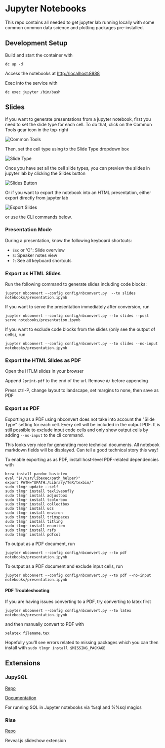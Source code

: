 # Jupyter Notebooks

This repo contains all needed to get jupyter lab running locally with some common common data
science and plotting packages pre-installed.

## Development Setup

Build and start the container with

```shell
dc up -d
```

Access the notebooks at [http://localhost:8888](http://localhost:8888)

Exec into the service with

```shell
dc exec jupyter /bin/bash
```

## Slides

If you want to generate presentations from a jupyter notebook, first you need to set the slide
type for each cell. To do that, click on the Common Tools gear icon in the top-right

![Common Tools](img/common-tools-icon.png)

Then, set the cell type using to the Slide Type dropdown box

![Slide Type](img/slide-type-box.png)

Once you have set all the cell slide types, you can preview the slides in jupyter lab by
clicking the Slides button

![Slides Button](img/rise-icon.png)

Or if you want to export the notebook into an HTML presentation, either export
directly from jupyter lab

![Export Slides](img/export-as-html-slides.png)

or use the CLI commands below.

### Presentation Mode

During a presentation, know the following keyboard shortcuts:

- `Esc` or 'O": Slide overview
- `S`: Speaker notes view
- `?`: See all keyboard shortcuts

### Export as HTML Slides

Run the following command to generate slides including code blocks:

```shell
jupyter nbconvert --config config/nbconvert.py  --to slides notebooks/presentation.ipynb
```

If you want to serve the presentation immediately after conversion, run

```shell
jupyter nbconvert --config config/nbconvert.py --to slides --post serve notebooks/presentation.ipynb
```

If you want to exclude code blocks from the slides (only see the output of
cells), run

```shell
jupyter nbconvert --config config/nbconvert.py --to slides --no-input notebooks/presentation.ipynb
```

### Export the HTML Slides as PDF

Open the HTLM slides in your browser

Append `?print-pdf` to the end of the url. Remove `#/` before appending

Press ctrl-P, change layout to landscape, set margins to none, then save as PDF

### Export as PDF

Exporting as a PDF using nbconvert does not take into account the "Slide Type" setting for each
cell. Every cell will be included in the output PDF. It is still possible to exclude input code
cells and only show output cells by adding `--no-input` to the cli command.

This looks very nice for generating more technical documents. All notebook markdown fields will
be displayed. Can tell a good technical story this way!

To enable exporting as as PDF, install host-level PDF-related dependencies with

```shell
brew install pandoc basictex
eval "$(/usr/libexec/path_helper)"
export PATH="$PATH:/Library/TeX/texbin/"
sudo tlmgr update --self
sudo tlmgr install texliveonfly
sudo tlmgr install adjustbox
sudo tlmgr install tcolorbox
sudo tlmgr install collectbox
sudo tlmgr install ucs
sudo tlmgr install environ
sudo tlmgr install trimspaces
sudo tlmgr install titling
sudo tlmgr install enumitem
sudo tlmgr install rsfs
sudo tlmgr install pdfcol
```

To output as a PDF document, run

```shell
jupyter nbconvert --config config/nbconvert.py --to pdf notebooks/presentation.ipynb
```

To output as a PDF document and exclude input cells, run

```shell
jupyter nbconvert --config config/nbconvert.py --to pdf --no-input notebooks/presentation.ipynb
```

#### PDF Troubleshooting

If you are having issues converting to a PDF, try converting to latex first

```shell
jupyter nbconvert --config config/nbconvert.py --to latex notebooks/presentation.ipynb
```

and then manually convert to PDF with

```shell
xelatex filename.tex
```

Hopefully you'll see errors related to missing packages which you can then install with
`sudo tlmgr install $MISSING_PACKAGE`

## Extensions

### JupySQL

[Repo](https://github.com/ploomber/jupysql)

[Documentation](https://jupysql.ploomber.io/en/latest/quick-start.html)

For running SQL in Jupyter notebooks via %sql and %%sql magics

### Rise

[Repo](https://github.com/jupyterlab-contrib/rise)

Reveal.js slideshow extension
